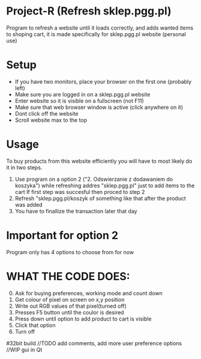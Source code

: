 # Project-R (Refresh sklep.pgg.pl)
Program to refresh a website until it loads correctly, and adds wanted items to shoping cart, it is made specifically for sklep.pgg.pl website
(personal use)


# Setup
- If you have two monitors, place your browser on the first one (probably left)
- Make sure you are logged in on a sklep.pgg.pl website
- Enter website so it is visible on a fullscreen (not F11)
- Make sure that web browser window is active (click anywhere on it)
- Dont click off the website
- Scroll website max to the top



# Usage
To buy products from this website efficiently you will have to most likely do it in two steps.
1. Use program on a option 2 ("2. Odswierzanie z dodawaniem do koszyka") while refreshing addres "sklep.pgg.pl" just to add items to the cart
If first step was succesful then proced to step 2
2. Refresh "sklep.pgg.pl/koszyk of something like that after the product was added
3. You have to finallize the transaction later that day

# Important for option 2
Program only has 4 options to choose from for now

# WHAT THE CODE DOES:
0. Ask for buying preferences, working mode and count down
1. Get colour of pixel on screen on x,y position
2. Write out RGB values of that pixel(turned off)
3. Presses F5 button until the coulor is desired
4. Press down until option to add product to cart is visible
5. Click that option
6. Turn off

#32bit build
//TODO add comments, add more user preference options
//WIP gui in Qt

